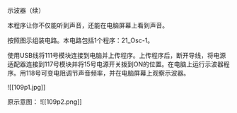示波器（续）

本程序让你不仅能听到声音，还能在电脑屏幕上看到声音。

按照图示组装电路。本电路包括1个程序：21_Osc-1。

使用USB线将111号模块连接到电脑并上传程序。上传程序后，断开导线，将电源适配器连接到117号模块并将15号电源开关拨到ON的位置。在电脑上运行示波器程序。用118号可变电阻调节声音频率，并在电脑屏幕上观察示波器。

![[109p1.jpg]]

原示意图：
![[109p2.png]]